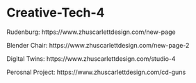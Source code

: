 # Creative-Tech-4

<p> Rudenburg: https://www.zhuscarlettdesign.com/new-page </p>
<p> Blender Chair: https://www.zhuscarlettdesign.com/new-page-2 </p>
<p> Digital Twins:  https://www.zhuscarlettdesign.com/studio-4 </p>
<p> Perosnal Project: https://www.zhuscarlettdesign.com/cd-guns </p>

